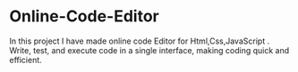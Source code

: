 # Online-Code-Editor
In this project I have made online code Editor for Html,Css,JavaScript . Write, test, and execute code in a single interface, making coding quick and efficient.
